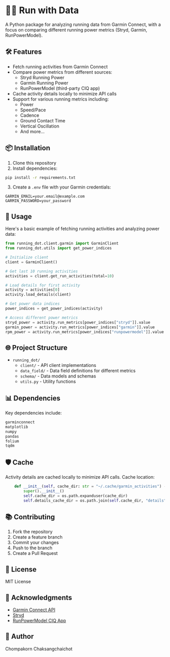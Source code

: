 # 🏃‍♂️ Run with Data

A Python package for analyzing running data from Garmin Connect, with a focus on comparing different running power metrics (Stryd, Garmin, RunPowerModel).

## 🛠️ Features

- Fetch running activities from Garmin Connect
- Compare power metrics from different sources:
  - Stryd Running Power
  - Garmin Running Power
  - RunPowerModel (third-party CIQ app)
- Cache activity details locally to minimize API calls
- Support for various running metrics including:
  - Power
  - Speed/Pace
  - Cadence
  - Ground Contact Time
  - Vertical Oscillation
  - And more...

## 📦 Installation

1. Clone this repository
2. Install dependencies:
```bash
pip install -r requirements.txt
```

3. Create a `.env` file with your Garmin credentials:
```
GARMIN_EMAIL=your.email@example.com
GARMIN_PASSWORD=your_password
```

## 🔄 Usage

Here's a basic example of fetching running activities and analyzing power data:

```python
from running_dot.client.garmin import GarminClient
from running_dot.utils import get_power_indices

# Initialize client
client = GarminClient()

# Get last 10 running activities
activities = client.get_run_activities(total=10)

# Load details for first activity
activity = activities[0]
activity.load_details(client)

# Get power data indices
power_indices = get_power_indices(activity)

# Access different power metrics
stryd_power = activity.run_metrics[power_indices["stryd"]].value
garmin_power = activity.run_metrics[power_indices["garmin"]].value
rpm_power = activity.run_metrics[power_indices["runpowermodel"]].value
```

## 🌐 Project Structure

- `running_dot/`
  - `client/` - API client implementations
  - `data_field/` - Data field definitions for different metrics
  - `schema/` - Data models and schemas
  - `utils.py` - Utility functions

## 📊 Dependencies

Key dependencies include:

```1:6:requirements.txt
garminconnect
matplotlib
numpy
pandas
folium
tqdm
```

## 🛡️ Cache

Activity details are cached locally to minimize API calls. Cache location:

```15:18:running_dot/client/garmin.py
    def __init__(self, cache_dir: str = "~/.cache/garmin_activities") -> None:
        super().__init__()
        self.cache_dir = os.path.expanduser(cache_dir)
        self.details_cache_dir = os.path.join(self.cache_dir, "details")
```

## 📚 Contributing

1. Fork the repository
2. Create a feature branch
3. Commit your changes
4. Push to the branch
5. Create a Pull Request

## 📃 License

MIT License

## 💖 Acknowledgments

- [Garmin Connect API](https://connect.garmin.com/)
- [Stryd](https://www.stryd.com/)
- [RunPowerModel CIQ App](https://apps.garmin.com/en-US/apps/6ac39398-29fa-4183-a9ac-8396ce941446)

## 👤 Author
Chompakorn Chaksangchaichot
